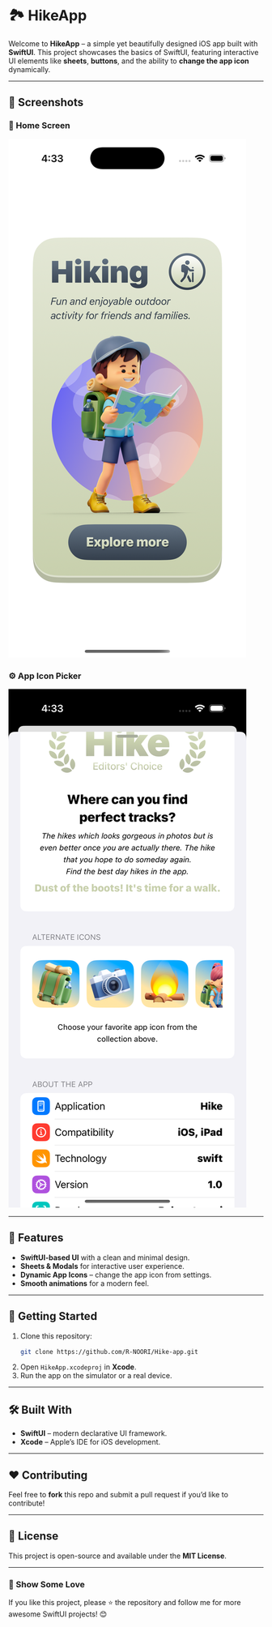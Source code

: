# 🏞️ HikeApp

Welcome to **HikeApp** – a simple yet beautifully designed iOS app built with **SwiftUI**. This project showcases the basics of SwiftUI, featuring interactive UI elements like **sheets**, **buttons**, and the ability to **change the app icon** dynamically.

---

## 📸 Screenshots

### 🌲 Home Screen
![Home Screen](https://github.com/R-NOORI/Hike-app/blob/main/Simulator%20Screenshot%20-%20iPhone%2016%20Pro%20-%202025-02-10%20at%2016.33.02.png)

### ⚙️ App Icon Picker
![App Icon Picker](https://github.com/R-NOORI/Hike-app/blob/main/Simulator%20Screenshot%20-%20iPhone%2016%20Pro%20-%202025-02-10%20at%2016.33.11.png)

---

## 🚀 Features

- **SwiftUI-based UI** with a clean and minimal design.
- **Sheets & Modals** for interactive user experience.
- **Dynamic App Icons** – change the app icon from settings.
- **Smooth animations** for a modern feel.

---

## 📌 Getting Started

1. Clone this repository:
   ```bash
   git clone https://github.com/R-NOORI/Hike-app.git
   ```
2. Open `HikeApp.xcodeproj` in **Xcode**.
3. Run the app on the simulator or a real device.

---

## 🛠️ Built With

- **SwiftUI** – modern declarative UI framework.
- **Xcode** – Apple’s IDE for iOS development.

---

## ❤️ Contributing

Feel free to **fork** this repo and submit a pull request if you’d like to contribute!

---

## 📜 License

This project is open-source and available under the **MIT License**.

---

### 🌟 Show Some Love

If you like this project, please ⭐ the repository and follow me for more awesome SwiftUI projects! 😊

